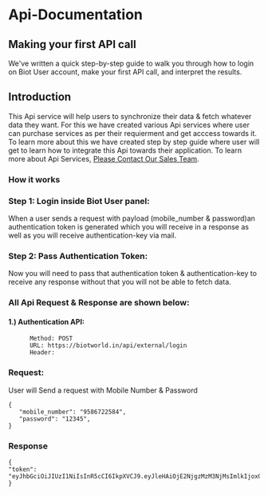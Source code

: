 # Api-Documentation


## Making your first API call

We've written a quick step-by-step guide to walk you through how to login on Biot User account, make your first API call, and interpret the results.


## Introduction

This Api service will help users to synchronize their data & fetch whatever data they want. For this we have created various Api services where user can purchase services as per their requierment and get acccess towards it. To learn more about this we have created step by step guide where user will get to learn how to integrate this Api towards their application. To learn more about Api Services, [Please Contact Our Sales Team](https://biotworld.in/general-inquiry-biot/).


### How it works

### Step 1: Login inside Biot User panel: 
When a user sends a request with payload (mobile_number & password)an authentication token is generated which you will receive in a response as well as you will receive authentication-key via mail. 

### Step 2: Pass Authentication Token:
Now you will need to pass that authentication token & authentication-key to receive any response without that you will not be able to fetch data.



 ### All Api Request & Response are shown below:
 #### 1.) Authentication API:
          Method: POST
          URL: https://biotworld.in/api/external/login
          Header: 

### Request:
 User will Send a request with Mobile Number & Password
```
{
   "mobile_number": "9586722584",
   "password": "12345",
}

```

### Response
```
{
"token": "eyJhbGciOiJIUzI1NiIsInR5cCI6IkpXVCJ9.eyJleHAiOjE2NjgzMzM3NjMsImlkIjoxODQxLCJpYXQiOjE2NjU3NDE3NjN9.s6MoReMqc_29hXErb1YuzhZdc5w0plyAyQIjB1k7i3A"
}


```



